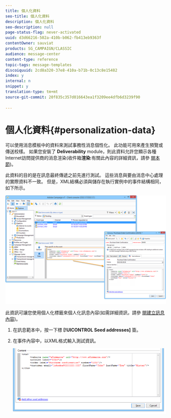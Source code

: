 ```yaml
---
title: 個人化資料
seo-title: 個人化資料
description: 個人化資料
seo-description: null
page-status-flag: never-activated
uuid: d3d66216-502a-410b-b062-fb413eb9363f
contentOwner: sauviat
products: SG_CAMPAIGN/CLASSIC
audience: message-center
content-type: reference
topic-tags: message-templates
discoiquuid: 2cd8a320-37e8-410a-b71b-0c13c8e15482
index: y
internal: n
snippet: y
translation-type: tm+mt
source-git-commit: 20f835c357d016643ea1f3209ee4dfb6d3239f90

---
```



# 個人化資料{#personalization-data}

可以使用消息模板中的資料來測試事務性消息個性化。 此功能可用來產生預覽或傳送校樣。 如果您安裝了 **Deliverability** module，則此資料允許您顯示各種Internet訪問提供商的消息渲染(收件箱&#x200B;**渲染**:有關此內容的詳細資訊，請參 [閱本節](../../delivery/using/about-deliverability.md))。

此資料的目的是在訊息最終傳遞之前先進行測試。 這些消息與要由消息中心處理的實際資料不一致。 但是，XML結構必須與儲存在執行實例中的事件結構相同，如下所示。

![](assets/messagecenter_create_custo_006.png)

此資訊可讓您使用個人化標籤來個人化訊息內容(如需詳細資訊，請參 [閱建立訊息內容](../../message-center/using/creating-message-content.md))。

1. 在訊息範本中，按一下標 **[!UICONTROL Seed addresses]** 簽。
1. 在事件內容中，以XML格式輸入測試資訊。

   ![](assets/messagecenter_create_custo_001.png)

